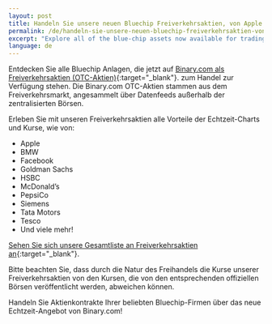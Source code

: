```yaml
---
layout: post
title: Handeln Sie unsere neuen Bluechip Freiverkehrsaktien, von Apple bis PepsiCo!
permalink: /de/handeln-sie-unsere-neuen-bluechip-freiverkehrsaktien-von-Apple-bis-pepsico/
excerpt: "Explore all of the blue-chip assets now available for trading on Binary.com as OTC Stocks...."
language: de
---
```


Entdecken Sie alle Bluechip Anlagen, die jetzt auf [Binary.com als Freiverkehrsaktien (OTC-Aktien)](https://www.binary.com/de/resources/asset_indexws.html?utm_source=blog&utm_medium=social&utm_content=en&utm_campaign=whatsnew#market-stocks){:target="_blank"}. zum Handel zur Verfügung stehen. Die Binary.com OTC-Aktien stammen aus dem Freiverkehrsmarkt, angesammelt über Datenfeeds außerhalb der zentralisierten Börsen.

Erleben Sie mit unseren Freiverkehrsaktien alle Vorteile der Echtzeit-Charts und Kurse, wie von:

- Apple
- BMW
- Facebook
- Goldman Sachs
- HSBC
- McDonald’s
- PepsiCo
- Siemens
- Tata Motors
- Tesco
- Und viele mehr!

[Sehen Sie sich unsere Gesamtliste an Freiverkehrsaktien an](https://www.binary.com/de/resources/asset_indexws.html?utm_source=blog&utm_medium=social&utm_content=en&utm_campaign=whatsnew#market-stocks){:target="_blank"}.

Bitte beachten Sie, dass durch die Natur des Freihandels die Kurse unserer Freiverkehrsaktien von den Kursen, die von den entsprechenden offiziellen Börsen veröffentlicht werden, abweichen können. 

Handeln Sie Aktienkontrakte Ihrer beliebten Bluechip-Firmen über das neue Echtzeit­-Angebot von Binary.com!   